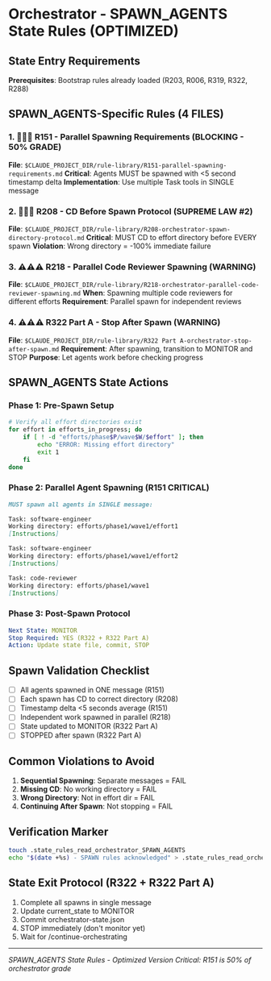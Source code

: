 # Orchestrator - SPAWN_AGENTS State Rules (OPTIMIZED)

## State Entry Requirements
**Prerequisites**: Bootstrap rules already loaded (R203, R006, R319, R322, R288)

## SPAWN_AGENTS-Specific Rules (4 FILES)

### 1. 🚨🚨🚨 R151 - Parallel Spawning Requirements (BLOCKING - 50% GRADE)
**File**: `$CLAUDE_PROJECT_DIR/rule-library/R151-parallel-spawning-requirements.md`
**Critical**: Agents MUST be spawned with <5 second timestamp delta
**Implementation**: Use multiple Task tools in SINGLE message

### 2. 🚨🚨🚨 R208 - CD Before Spawn Protocol (SUPREME LAW #2)
**File**: `$CLAUDE_PROJECT_DIR/rule-library/R208-orchestrator-spawn-directory-protocol.md`
**Critical**: MUST CD to effort directory before EVERY spawn
**Violation**: Wrong directory = -100% immediate failure

### 3. ⚠️⚠️⚠️ R218 - Parallel Code Reviewer Spawning (WARNING)
**File**: `$CLAUDE_PROJECT_DIR/rule-library/R218-orchestrator-parallel-code-reviewer-spawning.md`
**When**: Spawning multiple code reviewers for different efforts
**Requirement**: Parallel spawn for independent reviews

### 4. ⚠️⚠️⚠️ R322 Part A - Stop After Spawn (WARNING)
**File**: `$CLAUDE_PROJECT_DIR/rule-library/R322 Part A-orchestrator-stop-after-spawn.md`
**Requirement**: After spawning, transition to MONITOR and STOP
**Purpose**: Let agents work before checking progress

## SPAWN_AGENTS State Actions

### Phase 1: Pre-Spawn Setup
```bash
# Verify all effort directories exist
for effort in efforts_in_progress; do
    if [ ! -d "efforts/phase$P/wave$W/$effort" ]; then
        echo "ERROR: Missing effort directory"
        exit 1
    fi
done
```

### Phase 2: Parallel Agent Spawning (R151 CRITICAL)
```markdown
MUST spawn all agents in SINGLE message:

Task: software-engineer
Working directory: efforts/phase1/wave1/effort1
[Instructions]

Task: software-engineer  
Working directory: efforts/phase1/wave1/effort2
[Instructions]

Task: code-reviewer
Working directory: efforts/phase1/wave1
[Instructions]
```

### Phase 3: Post-Spawn Protocol
```yaml
Next State: MONITOR
Stop Required: YES (R322 + R322 Part A)
Action: Update state file, commit, STOP
```

## Spawn Validation Checklist
- [ ] All agents spawned in ONE message (R151)
- [ ] Each spawn has CD to correct directory (R208)
- [ ] Timestamp delta <5 seconds average (R151)
- [ ] Independent work spawned in parallel (R218)
- [ ] State updated to MONITOR (R322 Part A)
- [ ] STOPPED after spawn (R322 Part A)

## Common Violations to Avoid
1. **Sequential Spawning**: Separate messages = FAIL
2. **Missing CD**: No working directory = FAIL
3. **Wrong Directory**: Not in effort dir = FAIL
4. **Continuing After Spawn**: Not stopping = FAIL

## Verification Marker
```bash
touch .state_rules_read_orchestrator_SPAWN_AGENTS
echo "$(date +%s) - SPAWN rules acknowledged" > .state_rules_read_orchestrator_SPAWN_AGENTS
```

## State Exit Protocol (R322 + R322 Part A)
1. Complete all spawns in single message
2. Update current_state to MONITOR
3. Commit orchestrator-state.json
4. STOP immediately (don't monitor yet)
5. Wait for /continue-orchestrating

---
*SPAWN_AGENTS State Rules - Optimized Version*
*Critical: R151 is 50% of orchestrator grade*